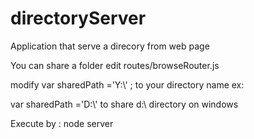 # directoryServer
Application that serve a direcory from web page

You can share a folder edit routes/browseRouter.js


modify var sharedPath ='Y:\\' ;  to  your directory name 
ex: 


var sharedPath ='D:\\' to share d:\ directory on windows 

Execute by :
 node server
 
 
